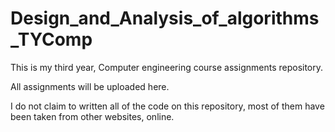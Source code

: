 Design_and_Analysis_of_algorithms_TYComp
========================================

This is my third year, Computer engineering course assignments repository.

All assignments will be uploaded here.

I do not claim to written all of the code on this repository, most of them have been taken from other websites, online.
